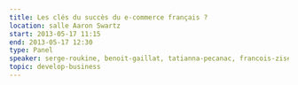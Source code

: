 ```yaml
---
title: Les clés du succès du e-commerce français ?
location: salle Aaron Swartz
start: 2013-05-17 11:15
end: 2013-05-17 12:30
type: Panel
speaker: serge-roukine, benoit-gaillat, tatianna-pecanac, francois-ziserman
topic: develop-business
---
```


